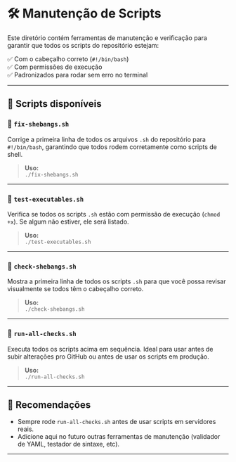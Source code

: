 # 🛠️ Manutenção de Scripts

Este diretório contém ferramentas de manutenção e verificação para garantir que todos os scripts do repositório estejam:

✅ Com o cabeçalho correto (`#!/bin/bash`)  
✅ Com permissões de execução  
✅ Padronizados para rodar sem erro no terminal  

---

## 📜 Scripts disponíveis

### 🔧 `fix-shebangs.sh`
Corrige a primeira linha de todos os arquivos `.sh` do repositório para `#!/bin/bash`, garantindo que todos rodem corretamente como scripts de shell.

> **Uso:**  
> `./fix-shebangs.sh`

---

### 🔐 `test-executables.sh`
Verifica se todos os scripts `.sh` estão com permissão de execução (`chmod +x`). Se algum não estiver, ele será listado.

> **Uso:**  
> `./test-executables.sh`

---

### 📌 `check-shebangs.sh`
Mostra a primeira linha de todos os scripts `.sh` para que você possa revisar visualmente se todos têm o cabeçalho correto.

> **Uso:**  
> `./check-shebangs.sh`

---

### 🚀 `run-all-checks.sh`
Executa todos os scripts acima em sequência. Ideal para usar antes de subir alterações pro GitHub ou antes de usar os scripts em produção.

> **Uso:**  
> `./run-all-checks.sh`

---

## 🧠 Recomendações

- Sempre rode `run-all-checks.sh` antes de usar scripts em servidores reais.
- Adicione aqui no futuro outras ferramentas de manutenção (validador de YAML, testador de sintaxe, etc).

---

